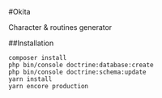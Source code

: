 #Okita

Character & routines generator

##Installation

```
composer install
php bin/console doctrine:database:create
php bin/console doctrine:schema:update
yarn install
yarn encore production
```